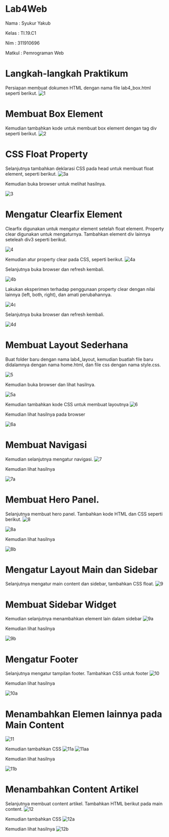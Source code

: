 # Lab4Web
Nama    : Syukur Yakub

Kelas   : TI.19.C1

Nim     : 311910696

Matkul  : Pemrograman Web

# Langkah-langkah Praktikum
Persiapan membuat dokumen HTML dengan nama file lab4_box.html seperti berikut.
![1](https://user-images.githubusercontent.com/56242226/115747556-94797180-a3bf-11eb-9eef-b467a2439e76.PNG)

# Membuat Box Element
Kemudian tambahkan kode untuk membuat box element dengan tag div seperti berikut.
![2](https://user-images.githubusercontent.com/56242226/115747761-bf63c580-a3bf-11eb-9c06-fac59af88721.PNG)

# CSS Float Property
Selanjutnya tambahkan deklarasi CSS pada head untuk membuat float element, seperti berikut.
![3a](https://user-images.githubusercontent.com/56242226/115748005-f934cc00-a3bf-11eb-8224-e955276afa59.PNG)

Kemudian buka browser untuk melihat hasilnya.

![3](https://user-images.githubusercontent.com/56242226/115748070-09e54200-a3c0-11eb-8a93-2e963f02074d.PNG)

# Mengatur Clearfix Element
Clearfix digunakan untuk mengatur element setelah float element. Property clear digunakan untuk 
mengaturnya.
Tambahkan element div lainnya seteleah div3 seperti berikut.

![4](https://user-images.githubusercontent.com/56242226/115748947-d525ba80-a3c0-11eb-801a-b1d47e9a0bdc.PNG)

Kemudian atur property clear pada CSS, seperti berikut.
![4a](https://user-images.githubusercontent.com/56242226/115749037-e66ec700-a3c0-11eb-95b5-f6264d1e5dd8.PNG)

Selanjutnya buka browser dan refresh kembali.

![4b](https://user-images.githubusercontent.com/56242226/115748615-86782080-a3c0-11eb-87ea-6d79c566d8df.PNG)

Lakukan eksperimen terhadap penggunaan property clear dengan nilai lainnya (left, both, right), 
dan amati perubahannya. 

![4c](https://user-images.githubusercontent.com/56242226/115749177-0d2cfd80-a3c1-11eb-8102-eed989fb9df6.PNG)

Selanjutnya buka browser dan refresh kembali.

![4d](https://user-images.githubusercontent.com/56242226/115749272-246beb00-a3c1-11eb-8b95-468769d21852.PNG)

# Membuat Layout Sederhana
Buat folder baru dengan nama lab4_layout, kemudian buatlah file baru didalamnya dengan nama 
home.html, dan file css dengan nama style.css.

![5](https://user-images.githubusercontent.com/56242226/115749463-4f563f00-a3c1-11eb-8641-4b25c3021af8.PNG)

Kemudian buka browser dan lihat hasilnya.

![5a](https://user-images.githubusercontent.com/56242226/115749717-95ab9e00-a3c1-11eb-9210-275e7a5f4419.PNG)

Kemudian tambahkan kode CSS untuk membuat layoutnya
![6](https://user-images.githubusercontent.com/56242226/115749780-a8be6e00-a3c1-11eb-8b87-13f5b7da4e26.PNG)

Kemudian lihat hasilnya pada browser

![6a](https://user-images.githubusercontent.com/56242226/115749920-cab7f080-a3c1-11eb-8f5b-63fc2de9eba1.PNG)

# Membuat Navigasi
Kemudian selanjutnya mengatur navigasi.
![7](https://user-images.githubusercontent.com/56242226/115749994-e15e4780-a3c1-11eb-9e4d-bcd15da22d49.PNG)

Kemudian lihat hasilnya

![7a](https://user-images.githubusercontent.com/56242226/115750048-f0dd9080-a3c1-11eb-86c6-388589e7f694.PNG)

# Membuat Hero Panel.
Selanjutnya membuat hero panel. Tambahkan kode HTML dan CSS seperti berikut.
![8](https://user-images.githubusercontent.com/56242226/115750185-17033080-a3c2-11eb-9b0a-3ca34cf239c5.PNG)

![8a](https://user-images.githubusercontent.com/56242226/115750260-2edab480-a3c2-11eb-9e1d-e02604a34a49.PNG)

Kemudian lihat hasilnya

![8b](https://user-images.githubusercontent.com/56242226/115750381-4b76ec80-a3c2-11eb-88da-333bb4efe8d7.PNG)

# Mengatur Layout Main dan Sidebar
Selanjutnya mengatur main content dan sidebar, tambahkan CSS float.
![9](https://user-images.githubusercontent.com/56242226/115750486-6b0e1500-a3c2-11eb-8136-f6de40e1c090.PNG)

# Membuat Sidebar Widget
Kemudian selanjutnya menambahkan element lain dalam sidebar
![9a](https://user-images.githubusercontent.com/56242226/115750596-86792000-a3c2-11eb-96e6-4f8c535e496f.PNG)

Kemudian lihat hasilnya

![9b](https://user-images.githubusercontent.com/56242226/115751018-f5567900-a3c2-11eb-802b-9f6bc3df6f99.PNG)

# Mengatur Footer
Selanjutnya mengatur tampilan footer. Tambahkan CSS untuk footer
![10](https://user-images.githubusercontent.com/56242226/115751126-1028ed80-a3c3-11eb-99e8-3f844733911a.PNG)

Kemudian lihat hasilnya

![10a](https://user-images.githubusercontent.com/56242226/115751214-2a62cb80-a3c3-11eb-88ee-e26d9dadeaa5.PNG)

# Menambahkan Elemen lainnya pada Main Content
![11](https://user-images.githubusercontent.com/56242226/115751326-4bc3b780-a3c3-11eb-92eb-95511a4e1681.PNG)

Kemudian tambahkan CSS
![11a](https://user-images.githubusercontent.com/56242226/115751438-6302a500-a3c3-11eb-951a-9f889d3fc8b6.PNG)
![11aa](https://user-images.githubusercontent.com/56242226/115751495-70b82a80-a3c3-11eb-946c-e963271badce.PNG)

Kemudian lihat hasilnya

![11b](https://user-images.githubusercontent.com/56242226/115751560-7e6db000-a3c3-11eb-81a6-2eedd900afa5.PNG)

# Menambahkan Content Artikel
Selanjutnya membuat content artikel. Tambahkan HTML berikut pada main content.
![12](https://user-images.githubusercontent.com/56242226/115751666-98a78e00-a3c3-11eb-9690-cb8c27845a21.PNG)

Kemudian tambahkan CSS
![12a](https://user-images.githubusercontent.com/56242226/115751735-a9f09a80-a3c3-11eb-9d07-7b3818f58bf3.PNG)

Kemudian lihat hasilnya
![12b](https://user-images.githubusercontent.com/56242226/115751808-bd036a80-a3c3-11eb-9def-41e66efbb8b8.PNG)





